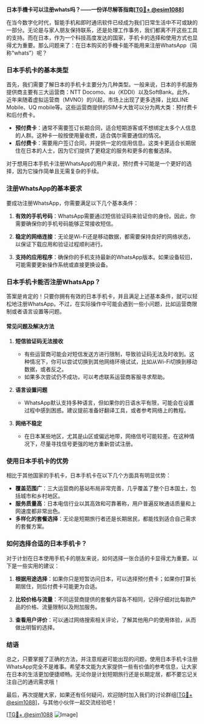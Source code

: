 **日本手機卡可以注册whats吗？——一份详尽解答指南[[TG💪+ @esim1088](https://t.me/s/esim1088)]**

在当今数字化时代，智能手机和即时通讯软件已经成为我们日常生活中不可或缺的一部分。无论是与家人朋友保持联系，还是处理工作事务，我们都离不开这些工具的支持。而在日本，作为一个科技高度发达的国家，手机卡的选择和使用方式也显得尤为重要。那么问题来了：在日本购买的手機卡能不能用来注册WhatsApp（简称“whats”）呢？

### 日本手机卡的基本类型

首先，我们需要了解日本的手机卡主要分为几种类型。一般来说，日本的手机服务提供商主要有三大运营商：NTT Docomo、au（KDDI）以及SoftBank。此外，近年来随着虚拟运营商（MVNO）的兴起，市场上出现了更多选择，比如LINE Mobile、UQ mobile等。这些运营商提供的SIM卡大致可以分为两大类：预付费卡和后付费卡。

- **预付费卡**：通常不需要签订长期合同，适合短期游客或不想绑定太多个人信息的人群。这种卡一般按使用量收费，适合偶尔需要通信的情况。
- **后付费卡**：需要用户签订合同，并提供一定的信用信息。这类卡更适合长期居住在日本的人士，因为它们提供了更稳定的服务和更多的套餐选择。

对于想用日本手机卡注册WhatsApp的用户来说，预付费卡可能是一个更好的选择，因为它操作简单且无需复杂的手续。

### 注册WhatsApp的基本要求

要成功注册WhatsApp，你需要满足以下几个基本条件：

1. **有效的手机号码**：WhatsApp需要通过短信验证码来验证你的身份。因此，你需要确保你的手机号码能够正常接收短信。
   
2. **稳定的网络连接**：无论是Wi-Fi还是移动数据，都需要保持良好的网络状态，以保证下载应用和验证过程顺利进行。

3. **支持的应用程序**：确保你的手机支持最新的WhatsApp版本。如果设备较旧，可能需要更新操作系统或直接更换设备。

### 日本手机卡能否注册WhatsApp？

答案是肯定的！只要你拥有有效的日本手机卡，并且满足上述基本条件，就可以轻松地注册WhatsApp。不过，在实际操作中可能会遇到一些小问题，比如运营商限制或者语言设置等问题。

#### 常见问题及解决方法

1. **短信验证码无法接收**
   - 有些运营商可能会对短信发送方进行限制，导致验证码无法及时收到。这种情况下，你可以尝试切换到其他网络环境试试，比如从Wi-Fi切换到移动数据，或者反之。
   - 如果多次尝试仍不成功，可以考虑联系运营商客服寻求帮助。

2. **语言设置问题**
   - WhatsApp默认支持多种语言，但如果你的日语水平有限，可能会在设置过程中感到困惑。建议提前准备好翻译工具，或者参考网络上的教程。

3. **网络不稳定**
   - 在日本某些地区，尤其是山区或偏远地带，网络信号可能较差。在这种情况下，尽量寻找信号更强的地方重新尝试注册。

### 使用日本手机卡的优势

相比于其他国家的手机卡，日本手机卡在以下几个方面具有明显优势：

- **覆盖范围广**：三大运营商的基站布局非常完善，几乎覆盖了整个日本国土，包括城市和乡村地区。
- **服务质量高**：日本电信行业以其高效和可靠著称，用户普遍反映通话质量和上网速度都非常出色。
- **多样化的套餐选择**：无论是短期旅行者还是长期居民，都能找到适合自己需求的套餐方案。

### 如何选择合适的日本手机卡？

对于计划在日本使用手机卡的朋友来说，如何选择一张合适的卡显得尤为重要。以下是一些实用的建议：

1. **根据用途选择**：如果你只是短暂访问日本，可以选择预付费卡；如果你打算长期居住，则后付费卡可能更为合适。
   
2. **比较价格与流量**：不同运营商提供的套餐内容各不相同，记得仔细对比每款产品的价格、流量限制以及附加服务。

3. **查看用户评价**：可以通过网络搜索相关评论，了解其他用户的使用体验，从而做出明智的选择。

### 结语

总之，只要掌握了正确的方法，并注意规避可能出现的问题，使用日本手机卡注册WhatsApp完全不是难事。希望本文能为大家提供一些有价值的参考信息，让大家在日本的生活更加便捷顺畅。无论你是计划短期旅行还是长期定居，都不要忘记关注自己的通讯需求哦！

最后，再次提醒大家，如果还有任何疑问，欢迎随时加入我们的讨论群组[[TG💪+ @esim1088](https://t.me/s/esim1088)]，与其他小伙伴一起交流经验吧！

[[TG💪+ @esim1088](https://t.me/s/esim1088) ![Image](https://i.postimg.cc/4NQfJmqS/Snipaste-2025-05-13-00-14-12.png)]